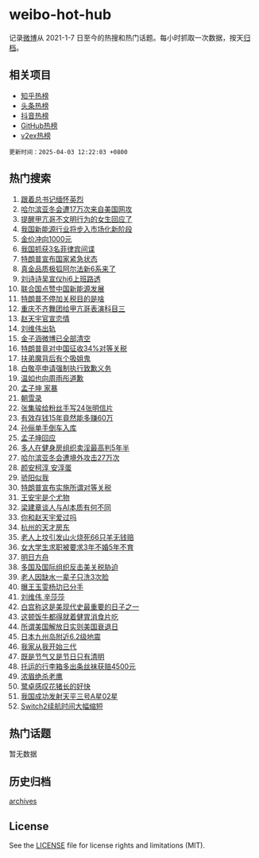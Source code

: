 # weibo-hot-hub

记录[微博](https://www.weibo.com)从 2021-1-7 日至今的热搜和热门话题。每小时抓取一次数据，按天[归档](archives)。

## 相关项目

- [知乎热榜](https://github.com/lonnyzhang423/zhihu-hot-hub)
- [头条热榜](https://github.com/lonnyzhang423/toutiao-hot-hub)
- [抖音热榜](https://github.com/lonnyzhang423/douyin-hot-hub)
- [GitHub热榜](https://github.com/lonnyzhang423/github-hot-hub)
- [v2ex热榜](https://github.com/lonnyzhang423/v2ex-hot-hub)


`更新时间：2025-04-03 12:22:03 +0800`

## 热门搜索

1. [跟着总书记缅怀英烈](https://m.weibo.cn/search?containerid=100103type%3D1%26t%3D10%26q%3D%23%E8%B7%9F%E7%9D%80%E6%80%BB%E4%B9%A6%E8%AE%B0%E7%BC%85%E6%80%80%E8%8B%B1%E7%83%88%23&stream_entry_id=51&isnewpage=1&extparam=seat%3D1%26filter_type%3Drealtimehot%26cate%3D10103%26q%3D%2523%25E8%25B7%259F%25E7%259D%2580%25E6%2580%25BB%25E4%25B9%25A6%25E8%25AE%25B0%25E7%25BC%2585%25E6%2580%2580%25E8%258B%25B1%25E7%2583%2588%2523%26pos%3D0%26dgr%3D0%26stream_entry_id%3D51%26c_type%3D51%26display_time%3D1743654121%26pre_seqid%3D174365412187401773438153)
1. [哈尔滨亚冬会遭17万次来自美国网攻](https://m.weibo.cn/search?containerid=100103type%3D1%26t%3D10%26q%3D%23%E5%93%88%E5%B0%94%E6%BB%A8%E4%BA%9A%E5%86%AC%E4%BC%9A%E9%81%AD17%E4%B8%87%E6%AC%A1%E6%9D%A5%E8%87%AA%E7%BE%8E%E5%9B%BD%E7%BD%91%E6%94%BB%23&stream_entry_id=31&isnewpage=1&extparam=seat%3D1%26flag%3D0%26q%3D%2523%25E5%2593%2588%25E5%25B0%2594%25E6%25BB%25A8%25E4%25BA%259A%25E5%2586%25AC%25E4%25BC%259A%25E9%2581%25AD17%25E4%25B8%2587%25E6%25AC%25A1%25E6%259D%25A5%25E8%2587%25AA%25E7%25BE%258E%25E5%259B%25BD%25E7%25BD%2591%25E6%2594%25BB%2523%26dgr%3D0%26band_rank%3D1%26filter_type%3Drealtimehot%26cate%3D5001%26realpos%3D1%26pos%3D0%26c_type%3D31%26stream_entry_id%3D31%26lcate%3D5001%26display_time%3D1743654121%26pre_seqid%3D174365412187401773438153)
1. [提醒甲亢哥不文明行为的女生回应了](https://m.weibo.cn/search?containerid=100103type%3D1%26t%3D10%26q%3D%23%E6%8F%90%E9%86%92%E7%94%B2%E4%BA%A2%E5%93%A5%E4%B8%8D%E6%96%87%E6%98%8E%E8%A1%8C%E4%B8%BA%E7%9A%84%E5%A5%B3%E7%94%9F%E5%9B%9E%E5%BA%94%E4%BA%86%23&stream_entry_id=31&isnewpage=1&extparam=seat%3D1%26flag%3D1%26q%3D%2523%25E6%258F%2590%25E9%2586%2592%25E7%2594%25B2%25E4%25BA%25A2%25E5%2593%25A5%25E4%25B8%258D%25E6%2596%2587%25E6%2598%258E%25E8%25A1%258C%25E4%25B8%25BA%25E7%259A%2584%25E5%25A5%25B3%25E7%2594%259F%25E5%259B%259E%25E5%25BA%2594%25E4%25BA%2586%2523%26dgr%3D0%26band_rank%3D2%26filter_type%3Drealtimehot%26cate%3D5001%26realpos%3D2%26pos%3D1%26c_type%3D31%26stream_entry_id%3D31%26lcate%3D5001%26display_time%3D1743654121%26pre_seqid%3D174365412187401773438153)
1. [我国新能源行业将步入市场化新阶段](https://m.weibo.cn/search?containerid=100103type%3D1%26t%3D10%26q%3D%23%E6%88%91%E5%9B%BD%E6%96%B0%E8%83%BD%E6%BA%90%E8%A1%8C%E4%B8%9A%E5%B0%86%E6%AD%A5%E5%85%A5%E5%B8%82%E5%9C%BA%E5%8C%96%E6%96%B0%E9%98%B6%E6%AE%B5%23&stream_entry_id=31&isnewpage=1&extparam=seat%3D1%26flag%3D1%26q%3D%2523%25E6%2588%2591%25E5%259B%25BD%25E6%2596%25B0%25E8%2583%25BD%25E6%25BA%2590%25E8%25A1%258C%25E4%25B8%259A%25E5%25B0%2586%25E6%25AD%25A5%25E5%2585%25A5%25E5%25B8%2582%25E5%259C%25BA%25E5%258C%2596%25E6%2596%25B0%25E9%2598%25B6%25E6%25AE%25B5%2523%26dgr%3D0%26band_rank%3D3%26filter_type%3Drealtimehot%26cate%3D5001%26realpos%3D3%26pos%3D2%26c_type%3D31%26stream_entry_id%3D31%26lcate%3D5001%26display_time%3D1743654121%26pre_seqid%3D174365412187401773438153)
1. [金价冲向1000元](https://m.weibo.cn/search?containerid=100103type%3D1%26t%3D10%26q%3D%E9%87%91%E4%BB%B7%E5%86%B2%E5%90%911000%E5%85%83&stream_entry_id=31&isnewpage=1&extparam=seat%3D1%26flag%3D2%26q%3D%25E9%2587%2591%25E4%25BB%25B7%25E5%2586%25B2%25E5%2590%25911000%25E5%2585%2583%26dgr%3D0%26band_rank%3D4%26filter_type%3Drealtimehot%26cate%3D5001%26realpos%3D4%26pos%3D3%26c_type%3D31%26stream_entry_id%3D31%26lcate%3D5001%26display_time%3D1743654121%26pre_seqid%3D174365412187401773438153)
1. [我国抓获3名菲律宾间谍](https://m.weibo.cn/search?containerid=100103type%3D1%26t%3D10%26q%3D%23%E6%88%91%E5%9B%BD%E6%8A%93%E8%8E%B73%E5%90%8D%E8%8F%B2%E5%BE%8B%E5%AE%BE%E9%97%B4%E8%B0%8D%23&stream_entry_id=31&isnewpage=1&extparam=seat%3D1%26flag%3D1%26q%3D%2523%25E6%2588%2591%25E5%259B%25BD%25E6%258A%2593%25E8%258E%25B73%25E5%2590%258D%25E8%258F%25B2%25E5%25BE%258B%25E5%25AE%25BE%25E9%2597%25B4%25E8%25B0%258D%2523%26dgr%3D0%26band_rank%3D5%26filter_type%3Drealtimehot%26cate%3D5001%26realpos%3D5%26pos%3D4%26c_type%3D31%26stream_entry_id%3D31%26lcate%3D5001%26display_time%3D1743654121%26pre_seqid%3D174365412187401773438153)
1. [特朗普宣布国家紧急状态](https://m.weibo.cn/search?containerid=100103type%3D1%26t%3D10%26q%3D%23%E7%89%B9%E6%9C%97%E6%99%AE%E5%AE%A3%E5%B8%83%E5%9B%BD%E5%AE%B6%E7%B4%A7%E6%80%A5%E7%8A%B6%E6%80%81%23&stream_entry_id=31&isnewpage=1&extparam=seat%3D1%26flag%3D2%26q%3D%2523%25E7%2589%25B9%25E6%259C%2597%25E6%2599%25AE%25E5%25AE%25A3%25E5%25B8%2583%25E5%259B%25BD%25E5%25AE%25B6%25E7%25B4%25A7%25E6%2580%25A5%25E7%258A%25B6%25E6%2580%2581%2523%26dgr%3D0%26band_rank%3D6%26filter_type%3Drealtimehot%26cate%3D5001%26realpos%3D6%26pos%3D5%26c_type%3D31%26stream_entry_id%3D31%26lcate%3D5001%26display_time%3D1743654121%26pre_seqid%3D174365412187401773438153)
1. [真金品质极狐阿尔法新6系来了](https://m.weibo.cn/search?containerid=100103type%3D1%26t%3D10%26q%3D%23%E7%9C%9F%E9%87%91%E5%93%81%E8%B4%A8%E6%9E%81%E7%8B%90%E9%98%BF%E5%B0%94%E6%B3%95%E6%96%B06%E7%B3%BB%E6%9D%A5%E4%BA%86%23&stream_entry_id=31&isnewpage=1&extparam=seat%3D1%26q%3D%2523%25E7%259C%259F%25E9%2587%2591%25E5%2593%2581%25E8%25B4%25A8%25E6%259E%2581%25E7%258B%2590%25E9%2598%25BF%25E5%25B0%2594%25E6%25B3%2595%25E6%2596%25B06%25E7%25B3%25BB%25E6%259D%25A5%25E4%25BA%2586%2523%26filter_type%3Drealtimehot%26dgr%3D0%26band_rank%3D7%26pos%3D6%26c_type%3D31%26cate%3D5001%26topic_ad%3D1%26is_ad_pos%3D1%26adid%3D281546%26stream_entry_id%3D31%26lcate%3D5001%26display_time%3D1743654121%26pre_seqid%3D174365412187401773438153)
1. [刘诗诗吴宣仪hi6上班路透](https://m.weibo.cn/search?containerid=100103type%3D1%26t%3D10%26q%3D%23%E5%88%98%E8%AF%97%E8%AF%97%E5%90%B4%E5%AE%A3%E4%BB%AAhi6%E4%B8%8A%E7%8F%AD%E8%B7%AF%E9%80%8F%23&stream_entry_id=31&isnewpage=1&extparam=seat%3D1%26flag%3D1%26q%3D%2523%25E5%2588%2598%25E8%25AF%2597%25E8%25AF%2597%25E5%2590%25B4%25E5%25AE%25A3%25E4%25BB%25AAhi6%25E4%25B8%258A%25E7%258F%25AD%25E8%25B7%25AF%25E9%2580%258F%2523%26dgr%3D0%26band_rank%3D7%26filter_type%3Drealtimehot%26cate%3D5001%26realpos%3D7%26pos%3D7%26c_type%3D31%26stream_entry_id%3D31%26lcate%3D5001%26display_time%3D1743654121%26pre_seqid%3D174365412187401773438153)
1. [联合国点赞中国新能源发展](https://m.weibo.cn/search?containerid=100103type%3D1%26t%3D10%26q%3D%23%E8%81%94%E5%90%88%E5%9B%BD%E7%82%B9%E8%B5%9E%E4%B8%AD%E5%9B%BD%E6%96%B0%E8%83%BD%E6%BA%90%E5%8F%91%E5%B1%95%23&stream_entry_id=31&isnewpage=1&extparam=seat%3D1%26flag%3D0%26q%3D%2523%25E8%2581%2594%25E5%2590%2588%25E5%259B%25BD%25E7%2582%25B9%25E8%25B5%259E%25E4%25B8%25AD%25E5%259B%25BD%25E6%2596%25B0%25E8%2583%25BD%25E6%25BA%2590%25E5%258F%2591%25E5%25B1%2595%2523%26dgr%3D0%26band_rank%3D8%26filter_type%3Drealtimehot%26cate%3D5001%26realpos%3D8%26pos%3D8%26c_type%3D31%26stream_entry_id%3D31%26lcate%3D5001%26display_time%3D1743654121%26pre_seqid%3D174365412187401773438153)
1. [特朗普不停加关税目的是啥](https://m.weibo.cn/search?containerid=100103type%3D1%26t%3D10%26q%3D%23%E7%89%B9%E6%9C%97%E6%99%AE%E4%B8%8D%E5%81%9C%E5%8A%A0%E5%85%B3%E7%A8%8E%E7%9B%AE%E7%9A%84%E6%98%AF%E5%95%A5%23&stream_entry_id=31&isnewpage=1&extparam=seat%3D1%26flag%3D1%26q%3D%2523%25E7%2589%25B9%25E6%259C%2597%25E6%2599%25AE%25E4%25B8%258D%25E5%2581%259C%25E5%258A%25A0%25E5%2585%25B3%25E7%25A8%258E%25E7%259B%25AE%25E7%259A%2584%25E6%2598%25AF%25E5%2595%25A5%2523%26dgr%3D0%26band_rank%3D9%26filter_type%3Drealtimehot%26cate%3D5001%26realpos%3D9%26pos%3D9%26c_type%3D31%26stream_entry_id%3D31%26lcate%3D5001%26display_time%3D1743654121%26pre_seqid%3D174365412187401773438153)
1. [重庆不齐舞团给甲亢哥表演科目三](https://m.weibo.cn/search?containerid=100103type%3D1%26t%3D10%26q%3D%23%E9%87%8D%E5%BA%86%E4%B8%8D%E9%BD%90%E8%88%9E%E5%9B%A2%E7%BB%99%E7%94%B2%E4%BA%A2%E5%93%A5%E8%A1%A8%E6%BC%94%E7%A7%91%E7%9B%AE%E4%B8%89%23&stream_entry_id=31&isnewpage=1&extparam=seat%3D1%26flag%3D1%26q%3D%2523%25E9%2587%258D%25E5%25BA%2586%25E4%25B8%258D%25E9%25BD%2590%25E8%2588%259E%25E5%259B%25A2%25E7%25BB%2599%25E7%2594%25B2%25E4%25BA%25A2%25E5%2593%25A5%25E8%25A1%25A8%25E6%25BC%2594%25E7%25A7%2591%25E7%259B%25AE%25E4%25B8%2589%2523%26dgr%3D0%26band_rank%3D10%26filter_type%3Drealtimehot%26cate%3D5001%26realpos%3D10%26pos%3D10%26c_type%3D31%26stream_entry_id%3D31%26lcate%3D5001%26display_time%3D1743654121%26pre_seqid%3D174365412187401773438153)
1. [赵天宇官宣恋情](https://m.weibo.cn/search?containerid=100103type%3D1%26t%3D10%26q%3D%23%E8%B5%B5%E5%A4%A9%E5%AE%87%E5%AE%98%E5%AE%A3%E6%81%8B%E6%83%85%23&stream_entry_id=31&isnewpage=1&extparam=seat%3D1%26flag%3D1%26q%3D%2523%25E8%25B5%25B5%25E5%25A4%25A9%25E5%25AE%2587%25E5%25AE%2598%25E5%25AE%25A3%25E6%2581%258B%25E6%2583%2585%2523%26dgr%3D0%26band_rank%3D11%26filter_type%3Drealtimehot%26cate%3D5001%26realpos%3D11%26pos%3D11%26c_type%3D31%26stream_entry_id%3D31%26lcate%3D5001%26display_time%3D1743654121%26pre_seqid%3D174365412187401773438153)
1. [刘维伟出轨](https://m.weibo.cn/search?containerid=100103type%3D1%26t%3D10%26q%3D%23%E5%88%98%E7%BB%B4%E4%BC%9F%E5%87%BA%E8%BD%A8%23&stream_entry_id=31&isnewpage=1&extparam=seat%3D1%26flag%3D1%26q%3D%2523%25E5%2588%2598%25E7%25BB%25B4%25E4%25BC%259F%25E5%2587%25BA%25E8%25BD%25A8%2523%26dgr%3D0%26band_rank%3D12%26filter_type%3Drealtimehot%26cate%3D5001%26realpos%3D12%26pos%3D12%26c_type%3D31%26stream_entry_id%3D31%26lcate%3D5001%26display_time%3D1743654121%26pre_seqid%3D174365412187401773438153)
1. [金子涵微博已全部清空](https://m.weibo.cn/search?containerid=100103type%3D1%26t%3D10%26q%3D%23%E9%87%91%E5%AD%90%E6%B6%B5%E5%BE%AE%E5%8D%9A%E5%B7%B2%E5%85%A8%E9%83%A8%E6%B8%85%E7%A9%BA%23&stream_entry_id=31&isnewpage=1&extparam=seat%3D1%26flag%3D2%26q%3D%2523%25E9%2587%2591%25E5%25AD%2590%25E6%25B6%25B5%25E5%25BE%25AE%25E5%258D%259A%25E5%25B7%25B2%25E5%2585%25A8%25E9%2583%25A8%25E6%25B8%2585%25E7%25A9%25BA%2523%26dgr%3D0%26band_rank%3D13%26filter_type%3Drealtimehot%26cate%3D5001%26realpos%3D13%26pos%3D13%26c_type%3D31%26stream_entry_id%3D31%26lcate%3D5001%26display_time%3D1743654121%26pre_seqid%3D174365412187401773438153)
1. [特朗普竟对中国征收34%对等关税](https://m.weibo.cn/search?containerid=100103type%3D1%26t%3D10%26q%3D%23%E7%89%B9%E6%9C%97%E6%99%AE%E7%AB%9F%E5%AF%B9%E4%B8%AD%E5%9B%BD%E5%BE%81%E6%94%B634%25%E5%AF%B9%E7%AD%89%E5%85%B3%E7%A8%8E%23&stream_entry_id=31&isnewpage=1&extparam=seat%3D1%26flag%3D1%26q%3D%2523%25E7%2589%25B9%25E6%259C%2597%25E6%2599%25AE%25E7%25AB%259F%25E5%25AF%25B9%25E4%25B8%25AD%25E5%259B%25BD%25E5%25BE%2581%25E6%2594%25B634%2525%25E5%25AF%25B9%25E7%25AD%2589%25E5%2585%25B3%25E7%25A8%258E%2523%26dgr%3D0%26band_rank%3D14%26filter_type%3Drealtimehot%26cate%3D5001%26realpos%3D14%26pos%3D14%26c_type%3D31%26stream_entry_id%3D31%26lcate%3D5001%26display_time%3D1743654121%26pre_seqid%3D174365412187401773438153)
1. [扶弟魔背后有个吸姐鬼](https://m.weibo.cn/search?containerid=100103type%3D1%26t%3D10%26q%3D%E6%89%B6%E5%BC%9F%E9%AD%94%E8%83%8C%E5%90%8E%E6%9C%89%E4%B8%AA%E5%90%B8%E5%A7%90%E9%AC%BC&stream_entry_id=31&isnewpage=1&extparam=seat%3D1%26flag%3D1%26q%3D%25E6%2589%25B6%25E5%25BC%259F%25E9%25AD%2594%25E8%2583%258C%25E5%2590%258E%25E6%259C%2589%25E4%25B8%25AA%25E5%2590%25B8%25E5%25A7%2590%25E9%25AC%25BC%26dgr%3D0%26band_rank%3D15%26filter_type%3Drealtimehot%26cate%3D5001%26realpos%3D15%26pos%3D15%26c_type%3D31%26stream_entry_id%3D31%26lcate%3D5001%26display_time%3D1743654121%26pre_seqid%3D174365412187401773438153)
1. [白敬亭申请强制执行致歉义务](https://m.weibo.cn/search?containerid=100103type%3D1%26t%3D10%26q%3D%23%E7%99%BD%E6%95%AC%E4%BA%AD%E7%94%B3%E8%AF%B7%E5%BC%BA%E5%88%B6%E6%89%A7%E8%A1%8C%E8%87%B4%E6%AD%89%E4%B9%89%E5%8A%A1%23&stream_entry_id=31&isnewpage=1&extparam=seat%3D1%26flag%3D1%26q%3D%2523%25E7%2599%25BD%25E6%2595%25AC%25E4%25BA%25AD%25E7%2594%25B3%25E8%25AF%25B7%25E5%25BC%25BA%25E5%2588%25B6%25E6%2589%25A7%25E8%25A1%258C%25E8%2587%25B4%25E6%25AD%2589%25E4%25B9%2589%25E5%258A%25A1%2523%26dgr%3D0%26band_rank%3D16%26filter_type%3Drealtimehot%26cate%3D5001%26realpos%3D16%26pos%3D16%26c_type%3D31%26stream_entry_id%3D31%26lcate%3D5001%26display_time%3D1743654121%26pre_seqid%3D174365412187401773438153)
1. [温如也向周雨彤道歉](https://m.weibo.cn/search?containerid=100103type%3D1%26t%3D10%26q%3D%23%E6%B8%A9%E5%A6%82%E4%B9%9F%E5%90%91%E5%91%A8%E9%9B%A8%E5%BD%A4%E9%81%93%E6%AD%89%23&stream_entry_id=31&isnewpage=1&extparam=seat%3D1%26flag%3D1%26q%3D%2523%25E6%25B8%25A9%25E5%25A6%2582%25E4%25B9%259F%25E5%2590%2591%25E5%2591%25A8%25E9%259B%25A8%25E5%25BD%25A4%25E9%2581%2593%25E6%25AD%2589%2523%26dgr%3D0%26band_rank%3D17%26filter_type%3Drealtimehot%26cate%3D5001%26realpos%3D17%26pos%3D17%26c_type%3D31%26stream_entry_id%3D31%26lcate%3D5001%26display_time%3D1743654121%26pre_seqid%3D174365412187401773438153)
1. [孟子坤 家暴](https://m.weibo.cn/search?containerid=100103type%3D1%26t%3D10%26q%3D%E5%AD%9F%E5%AD%90%E5%9D%A4+%E5%AE%B6%E6%9A%B4&stream_entry_id=31&isnewpage=1&extparam=seat%3D1%26flag%3D2%26q%3D%25E5%25AD%259F%25E5%25AD%2590%25E5%259D%25A4%2520%25E5%25AE%25B6%25E6%259A%25B4%26dgr%3D0%26band_rank%3D18%26filter_type%3Drealtimehot%26cate%3D5001%26realpos%3D18%26pos%3D18%26c_type%3D31%26stream_entry_id%3D31%26lcate%3D5001%26display_time%3D1743654121%26pre_seqid%3D174365412187401773438153)
1. [朝雪录](https://m.weibo.cn/search?containerid=100103type%3D1%26t%3D10%26q%3D%E6%9C%9D%E9%9B%AA%E5%BD%95&stream_entry_id=31&isnewpage=1&extparam=seat%3D1%26flag%3D1%26q%3D%25E6%259C%259D%25E9%259B%25AA%25E5%25BD%2595%26dgr%3D0%26band_rank%3D19%26filter_type%3Drealtimehot%26cate%3D5001%26realpos%3D19%26pos%3D19%26c_type%3D31%26stream_entry_id%3D31%26lcate%3D5001%26display_time%3D1743654121%26pre_seqid%3D174365412187401773438153)
1. [张集骏给粉丝手写24张明信片](https://m.weibo.cn/search?containerid=100103type%3D1%26t%3D10%26q%3D%E5%BC%A0%E9%9B%86%E9%AA%8F%E7%BB%99%E7%B2%89%E4%B8%9D%E6%89%8B%E5%86%9924%E5%BC%A0%E6%98%8E%E4%BF%A1%E7%89%87&stream_entry_id=31&isnewpage=1&extparam=seat%3D1%26flag%3D1%26q%3D%25E5%25BC%25A0%25E9%259B%2586%25E9%25AA%258F%25E7%25BB%2599%25E7%25B2%2589%25E4%25B8%259D%25E6%2589%258B%25E5%2586%259924%25E5%25BC%25A0%25E6%2598%258E%25E4%25BF%25A1%25E7%2589%2587%26dgr%3D0%26band_rank%3D20%26filter_type%3Drealtimehot%26cate%3D5001%26realpos%3D20%26pos%3D20%26c_type%3D31%26stream_entry_id%3D31%26lcate%3D5001%26display_time%3D1743654121%26pre_seqid%3D174365412187401773438153)
1. [有效存钱15年竟然能多赚60万](https://m.weibo.cn/search?containerid=100103type%3D1%26t%3D10%26q%3D%23%E6%9C%89%E6%95%88%E5%AD%98%E9%92%B115%E5%B9%B4%E7%AB%9F%E7%84%B6%E8%83%BD%E5%A4%9A%E8%B5%9A60%E4%B8%87%23&stream_entry_id=31&isnewpage=1&extparam=seat%3D1%26flag%3D1%26q%3D%2523%25E6%259C%2589%25E6%2595%2588%25E5%25AD%2598%25E9%2592%25B115%25E5%25B9%25B4%25E7%25AB%259F%25E7%2584%25B6%25E8%2583%25BD%25E5%25A4%259A%25E8%25B5%259A60%25E4%25B8%2587%2523%26dgr%3D0%26band_rank%3D21%26filter_type%3Drealtimehot%26cate%3D5001%26realpos%3D21%26pos%3D21%26c_type%3D31%26stream_entry_id%3D31%26lcate%3D5001%26display_time%3D1743654121%26pre_seqid%3D174365412187401773438153)
1. [孙俪单手倒车入库](https://m.weibo.cn/search?containerid=100103type%3D1%26t%3D10%26q%3D%23%E5%AD%99%E4%BF%AA%E5%8D%95%E6%89%8B%E5%80%92%E8%BD%A6%E5%85%A5%E5%BA%93%23&stream_entry_id=31&isnewpage=1&extparam=seat%3D1%26flag%3D1%26q%3D%2523%25E5%25AD%2599%25E4%25BF%25AA%25E5%258D%2595%25E6%2589%258B%25E5%2580%2592%25E8%25BD%25A6%25E5%2585%25A5%25E5%25BA%2593%2523%26dgr%3D0%26band_rank%3D22%26filter_type%3Drealtimehot%26cate%3D5001%26realpos%3D22%26pos%3D22%26c_type%3D31%26stream_entry_id%3D31%26lcate%3D5001%26display_time%3D1743654121%26pre_seqid%3D174365412187401773438153)
1. [孟子坤回应](https://m.weibo.cn/search?containerid=100103type%3D1%26t%3D10%26q%3D%23%E5%AD%9F%E5%AD%90%E5%9D%A4%E5%9B%9E%E5%BA%94%23&stream_entry_id=31&isnewpage=1&extparam=seat%3D1%26flag%3D0%26q%3D%2523%25E5%25AD%259F%25E5%25AD%2590%25E5%259D%25A4%25E5%259B%259E%25E5%25BA%2594%2523%26dgr%3D0%26band_rank%3D23%26filter_type%3Drealtimehot%26cate%3D5001%26realpos%3D23%26pos%3D23%26c_type%3D31%26stream_entry_id%3D31%26lcate%3D5001%26display_time%3D1743654121%26pre_seqid%3D174365412187401773438153)
1. [多人在健身房组织卖淫最高判5年半](https://m.weibo.cn/search?containerid=100103type%3D1%26t%3D10%26q%3D%23%E5%A4%9A%E4%BA%BA%E5%9C%A8%E5%81%A5%E8%BA%AB%E6%88%BF%E7%BB%84%E7%BB%87%E5%8D%96%E6%B7%AB%E6%9C%80%E9%AB%98%E5%88%A45%E5%B9%B4%E5%8D%8A%23&stream_entry_id=31&isnewpage=1&extparam=seat%3D1%26flag%3D0%26q%3D%2523%25E5%25A4%259A%25E4%25BA%25BA%25E5%259C%25A8%25E5%2581%25A5%25E8%25BA%25AB%25E6%2588%25BF%25E7%25BB%2584%25E7%25BB%2587%25E5%258D%2596%25E6%25B7%25AB%25E6%259C%2580%25E9%25AB%2598%25E5%2588%25A45%25E5%25B9%25B4%25E5%258D%258A%2523%26dgr%3D0%26band_rank%3D24%26filter_type%3Drealtimehot%26cate%3D5001%26realpos%3D24%26pos%3D24%26c_type%3D31%26stream_entry_id%3D31%26lcate%3D5001%26display_time%3D1743654121%26pre_seqid%3D174365412187401773438153)
1. [哈尔滨亚冬会遭境外攻击27万次](https://m.weibo.cn/search?containerid=100103type%3D1%26t%3D10%26q%3D%23%E5%93%88%E5%B0%94%E6%BB%A8%E4%BA%9A%E5%86%AC%E4%BC%9A%E9%81%AD%E5%A2%83%E5%A4%96%E6%94%BB%E5%87%BB27%E4%B8%87%E6%AC%A1%23&stream_entry_id=31&isnewpage=1&extparam=seat%3D1%26flag%3D0%26q%3D%2523%25E5%2593%2588%25E5%25B0%2594%25E6%25BB%25A8%25E4%25BA%259A%25E5%2586%25AC%25E4%25BC%259A%25E9%2581%25AD%25E5%25A2%2583%25E5%25A4%2596%25E6%2594%25BB%25E5%2587%25BB27%25E4%25B8%2587%25E6%25AC%25A1%2523%26dgr%3D0%26band_rank%3D25%26filter_type%3Drealtimehot%26cate%3D5001%26realpos%3D25%26pos%3D25%26c_type%3D31%26stream_entry_id%3D31%26lcate%3D5001%26display_time%3D1743654121%26pre_seqid%3D174365412187401773438153)
1. [颜安柯淳 安淳蛋](https://m.weibo.cn/search?containerid=100103type%3D1%26t%3D10%26q%3D%E9%A2%9C%E5%AE%89%E6%9F%AF%E6%B7%B3+%E5%AE%89%E6%B7%B3%E8%9B%8B&stream_entry_id=31&isnewpage=1&extparam=seat%3D1%26flag%3D1%26q%3D%25E9%25A2%259C%25E5%25AE%2589%25E6%259F%25AF%25E6%25B7%25B3%2520%25E5%25AE%2589%25E6%25B7%25B3%25E8%259B%258B%26dgr%3D0%26band_rank%3D26%26filter_type%3Drealtimehot%26cate%3D5001%26realpos%3D26%26pos%3D26%26c_type%3D31%26stream_entry_id%3D31%26lcate%3D5001%26display_time%3D1743654121%26pre_seqid%3D174365412187401773438153)
1. [骄阳似我](https://m.weibo.cn/search?containerid=100103type%3D1%26t%3D10%26q%3D%E9%AA%84%E9%98%B3%E4%BC%BC%E6%88%91&stream_entry_id=31&isnewpage=1&extparam=seat%3D1%26flag%3D0%26q%3D%25E9%25AA%2584%25E9%2598%25B3%25E4%25BC%25BC%25E6%2588%2591%26dgr%3D0%26band_rank%3D27%26filter_type%3Drealtimehot%26cate%3D5001%26realpos%3D27%26pos%3D27%26c_type%3D31%26stream_entry_id%3D31%26lcate%3D5001%26display_time%3D1743654121%26pre_seqid%3D174365412187401773438153)
1. [特朗普宣布实施所谓对等关税](https://m.weibo.cn/search?containerid=100103type%3D1%26t%3D10%26q%3D%23%E7%89%B9%E6%9C%97%E6%99%AE%E5%AE%A3%E5%B8%83%E5%AE%9E%E6%96%BD%E6%89%80%E8%B0%93%E5%AF%B9%E7%AD%89%E5%85%B3%E7%A8%8E%23&stream_entry_id=31&isnewpage=1&extparam=seat%3D1%26flag%3D0%26q%3D%2523%25E7%2589%25B9%25E6%259C%2597%25E6%2599%25AE%25E5%25AE%25A3%25E5%25B8%2583%25E5%25AE%259E%25E6%2596%25BD%25E6%2589%2580%25E8%25B0%2593%25E5%25AF%25B9%25E7%25AD%2589%25E5%2585%25B3%25E7%25A8%258E%2523%26dgr%3D0%26band_rank%3D28%26filter_type%3Drealtimehot%26cate%3D5001%26realpos%3D28%26pos%3D28%26c_type%3D31%26stream_entry_id%3D31%26lcate%3D5001%26display_time%3D1743654121%26pre_seqid%3D174365412187401773438153)
1. [王安宇是个尤物](https://m.weibo.cn/search?containerid=100103type%3D1%26t%3D10%26q%3D%23%E7%8E%8B%E5%AE%89%E5%AE%87%E6%98%AF%E4%B8%AA%E5%B0%A4%E7%89%A9%23&stream_entry_id=31&isnewpage=1&extparam=seat%3D1%26flag%3D1%26q%3D%2523%25E7%258E%258B%25E5%25AE%2589%25E5%25AE%2587%25E6%2598%25AF%25E4%25B8%25AA%25E5%25B0%25A4%25E7%2589%25A9%2523%26dgr%3D0%26band_rank%3D29%26filter_type%3Drealtimehot%26cate%3D5001%26realpos%3D29%26pos%3D29%26c_type%3D31%26stream_entry_id%3D31%26lcate%3D5001%26display_time%3D1743654121%26pre_seqid%3D174365412187401773438153)
1. [梁建章谈人与AI本质有何不同](https://m.weibo.cn/search?containerid=100103type%3D1%26t%3D10%26q%3D%23%E6%A2%81%E5%BB%BA%E7%AB%A0%E8%B0%88%E4%BA%BA%E4%B8%8EAI%E6%9C%AC%E8%B4%A8%E6%9C%89%E4%BD%95%E4%B8%8D%E5%90%8C%23&stream_entry_id=31&isnewpage=1&extparam=seat%3D1%26flag%3D1%26q%3D%2523%25E6%25A2%2581%25E5%25BB%25BA%25E7%25AB%25A0%25E8%25B0%2588%25E4%25BA%25BA%25E4%25B8%258EAI%25E6%259C%25AC%25E8%25B4%25A8%25E6%259C%2589%25E4%25BD%2595%25E4%25B8%258D%25E5%2590%258C%2523%26dgr%3D0%26band_rank%3D30%26filter_type%3Drealtimehot%26cate%3D5001%26realpos%3D30%26pos%3D30%26c_type%3D31%26stream_entry_id%3D31%26lcate%3D5001%26display_time%3D1743654121%26pre_seqid%3D174365412187401773438153)
1. [你和赵天宇爱过吗](https://m.weibo.cn/search?containerid=100103type%3D1%26t%3D10%26q%3D%E4%BD%A0%E5%92%8C%E8%B5%B5%E5%A4%A9%E5%AE%87%E7%88%B1%E8%BF%87%E5%90%97&stream_entry_id=31&isnewpage=1&extparam=seat%3D1%26flag%3D0%26q%3D%25E4%25BD%25A0%25E5%2592%258C%25E8%25B5%25B5%25E5%25A4%25A9%25E5%25AE%2587%25E7%2588%25B1%25E8%25BF%2587%25E5%2590%2597%26dgr%3D0%26band_rank%3D31%26filter_type%3Drealtimehot%26cate%3D5001%26realpos%3D31%26pos%3D31%26c_type%3D31%26stream_entry_id%3D31%26lcate%3D5001%26display_time%3D1743654121%26pre_seqid%3D174365412187401773438153)
1. [杭州的天才房东](https://m.weibo.cn/search?containerid=100103type%3D1%26t%3D10%26q%3D%E6%9D%AD%E5%B7%9E%E7%9A%84%E5%A4%A9%E6%89%8D%E6%88%BF%E4%B8%9C&stream_entry_id=31&isnewpage=1&extparam=seat%3D1%26flag%3D1%26q%3D%25E6%259D%25AD%25E5%25B7%259E%25E7%259A%2584%25E5%25A4%25A9%25E6%2589%258D%25E6%2588%25BF%25E4%25B8%259C%26dgr%3D0%26band_rank%3D32%26filter_type%3Drealtimehot%26cate%3D5001%26realpos%3D32%26pos%3D32%26c_type%3D31%26stream_entry_id%3D31%26lcate%3D5001%26display_time%3D1743654121%26pre_seqid%3D174365412187401773438153)
1. [老人上坟引发山火烧死66只羊无钱赔](https://m.weibo.cn/search?containerid=100103type%3D1%26t%3D10%26q%3D%23%E8%80%81%E4%BA%BA%E4%B8%8A%E5%9D%9F%E5%BC%95%E5%8F%91%E5%B1%B1%E7%81%AB%E7%83%A7%E6%AD%BB66%E5%8F%AA%E7%BE%8A%E6%97%A0%E9%92%B1%E8%B5%94%23&stream_entry_id=31&isnewpage=1&extparam=seat%3D1%26flag%3D0%26q%3D%2523%25E8%2580%2581%25E4%25BA%25BA%25E4%25B8%258A%25E5%259D%259F%25E5%25BC%2595%25E5%258F%2591%25E5%25B1%25B1%25E7%2581%25AB%25E7%2583%25A7%25E6%25AD%25BB66%25E5%258F%25AA%25E7%25BE%258A%25E6%2597%25A0%25E9%2592%25B1%25E8%25B5%2594%2523%26dgr%3D0%26band_rank%3D33%26filter_type%3Drealtimehot%26cate%3D5001%26realpos%3D33%26pos%3D33%26c_type%3D31%26stream_entry_id%3D31%26lcate%3D5001%26display_time%3D1743654121%26pre_seqid%3D174365412187401773438153)
1. [女大学生求职被要求3年不婚5年不育](https://m.weibo.cn/search?containerid=100103type%3D1%26t%3D10%26q%3D%23%E5%A5%B3%E5%A4%A7%E5%AD%A6%E7%94%9F%E6%B1%82%E8%81%8C%E8%A2%AB%E8%A6%81%E6%B1%823%E5%B9%B4%E4%B8%8D%E5%A9%9A5%E5%B9%B4%E4%B8%8D%E8%82%B2%23&stream_entry_id=31&isnewpage=1&extparam=seat%3D1%26flag%3D1%26q%3D%2523%25E5%25A5%25B3%25E5%25A4%25A7%25E5%25AD%25A6%25E7%2594%259F%25E6%25B1%2582%25E8%2581%258C%25E8%25A2%25AB%25E8%25A6%2581%25E6%25B1%25823%25E5%25B9%25B4%25E4%25B8%258D%25E5%25A9%259A5%25E5%25B9%25B4%25E4%25B8%258D%25E8%2582%25B2%2523%26dgr%3D0%26band_rank%3D34%26filter_type%3Drealtimehot%26cate%3D5001%26realpos%3D34%26pos%3D34%26c_type%3D31%26stream_entry_id%3D31%26lcate%3D5001%26display_time%3D1743654121%26pre_seqid%3D174365412187401773438153)
1. [明日方舟](https://m.weibo.cn/search?containerid=100103type%3D1%26t%3D10%26q%3D%E6%98%8E%E6%97%A5%E6%96%B9%E8%88%9F&stream_entry_id=31&isnewpage=1&extparam=seat%3D1%26flag%3D1%26q%3D%25E6%2598%258E%25E6%2597%25A5%25E6%2596%25B9%25E8%2588%259F%26dgr%3D0%26band_rank%3D35%26filter_type%3Drealtimehot%26cate%3D5001%26realpos%3D35%26pos%3D35%26c_type%3D31%26stream_entry_id%3D31%26lcate%3D5001%26display_time%3D1743654121%26pre_seqid%3D174365412187401773438153)
1. [多国及国际组织反击美关税胁迫](https://m.weibo.cn/search?containerid=100103type%3D1%26t%3D10%26q%3D%23%E5%A4%9A%E5%9B%BD%E5%8F%8A%E5%9B%BD%E9%99%85%E7%BB%84%E7%BB%87%E5%8F%8D%E5%87%BB%E7%BE%8E%E5%85%B3%E7%A8%8E%E8%83%81%E8%BF%AB%23&stream_entry_id=31&isnewpage=1&extparam=seat%3D1%26flag%3D1%26q%3D%2523%25E5%25A4%259A%25E5%259B%25BD%25E5%258F%258A%25E5%259B%25BD%25E9%2599%2585%25E7%25BB%2584%25E7%25BB%2587%25E5%258F%258D%25E5%2587%25BB%25E7%25BE%258E%25E5%2585%25B3%25E7%25A8%258E%25E8%2583%2581%25E8%25BF%25AB%2523%26dgr%3D0%26band_rank%3D36%26filter_type%3Drealtimehot%26cate%3D5001%26realpos%3D36%26pos%3D36%26c_type%3D31%26stream_entry_id%3D31%26lcate%3D5001%26display_time%3D1743654121%26pre_seqid%3D174365412187401773438153)
1. [老人因缺水一辈子只洗3次脸](https://m.weibo.cn/search?containerid=100103type%3D1%26t%3D10%26q%3D%23%E8%80%81%E4%BA%BA%E5%9B%A0%E7%BC%BA%E6%B0%B4%E4%B8%80%E8%BE%88%E5%AD%90%E5%8F%AA%E6%B4%973%E6%AC%A1%E8%84%B8%23&stream_entry_id=31&isnewpage=1&extparam=seat%3D1%26flag%3D0%26q%3D%2523%25E8%2580%2581%25E4%25BA%25BA%25E5%259B%25A0%25E7%25BC%25BA%25E6%25B0%25B4%25E4%25B8%2580%25E8%25BE%2588%25E5%25AD%2590%25E5%258F%25AA%25E6%25B4%25973%25E6%25AC%25A1%25E8%2584%25B8%2523%26dgr%3D0%26band_rank%3D37%26filter_type%3Drealtimehot%26cate%3D5001%26realpos%3D37%26pos%3D37%26c_type%3D31%26stream_entry_id%3D31%26lcate%3D5001%26display_time%3D1743654121%26pre_seqid%3D174365412187401773438153)
1. [曝王玉雯杨玏已分手](https://m.weibo.cn/search?containerid=100103type%3D1%26t%3D10%26q%3D%23%E6%9B%9D%E7%8E%8B%E7%8E%89%E9%9B%AF%E6%9D%A8%E7%8E%8F%E5%B7%B2%E5%88%86%E6%89%8B%23&stream_entry_id=31&isnewpage=1&extparam=seat%3D1%26flag%3D0%26q%3D%2523%25E6%259B%259D%25E7%258E%258B%25E7%258E%2589%25E9%259B%25AF%25E6%259D%25A8%25E7%258E%258F%25E5%25B7%25B2%25E5%2588%2586%25E6%2589%258B%2523%26dgr%3D0%26band_rank%3D38%26filter_type%3Drealtimehot%26cate%3D5001%26realpos%3D38%26pos%3D38%26c_type%3D31%26stream_entry_id%3D31%26lcate%3D5001%26display_time%3D1743654121%26pre_seqid%3D174365412187401773438153)
1. [刘维伟 辛莎莎](https://m.weibo.cn/search?containerid=100103type%3D1%26t%3D10%26q%3D%E5%88%98%E7%BB%B4%E4%BC%9F+%E8%BE%9B%E8%8E%8E%E8%8E%8E&stream_entry_id=31&isnewpage=1&extparam=seat%3D1%26flag%3D1%26q%3D%25E5%2588%2598%25E7%25BB%25B4%25E4%25BC%259F%2520%25E8%25BE%259B%25E8%258E%258E%25E8%258E%258E%26dgr%3D0%26band_rank%3D39%26filter_type%3Drealtimehot%26cate%3D5001%26realpos%3D39%26pos%3D39%26c_type%3D31%26stream_entry_id%3D31%26lcate%3D5001%26display_time%3D1743654121%26pre_seqid%3D174365412187401773438153)
1. [白宫称这是美现代史最重要的日子之一](https://m.weibo.cn/search?containerid=100103type%3D1%26t%3D10%26q%3D%E7%99%BD%E5%AE%AB%E7%A7%B0%E8%BF%99%E6%98%AF%E7%BE%8E%E7%8E%B0%E4%BB%A3%E5%8F%B2%E6%9C%80%E9%87%8D%E8%A6%81%E7%9A%84%E6%97%A5%E5%AD%90%E4%B9%8B%E4%B8%80&stream_entry_id=31&isnewpage=1&extparam=seat%3D1%26flag%3D1%26q%3D%25E7%2599%25BD%25E5%25AE%25AB%25E7%25A7%25B0%25E8%25BF%2599%25E6%2598%25AF%25E7%25BE%258E%25E7%258E%25B0%25E4%25BB%25A3%25E5%258F%25B2%25E6%259C%2580%25E9%2587%258D%25E8%25A6%2581%25E7%259A%2584%25E6%2597%25A5%25E5%25AD%2590%25E4%25B9%258B%25E4%25B8%2580%26dgr%3D0%26band_rank%3D40%26filter_type%3Drealtimehot%26cate%3D5001%26realpos%3D40%26pos%3D40%26c_type%3D31%26stream_entry_id%3D31%26lcate%3D5001%26display_time%3D1743654121%26pre_seqid%3D174365412187401773438153)
1. [这顿饭牛都得就着健胃消食片吃](https://m.weibo.cn/search?containerid=100103type%3D1%26t%3D10%26q%3D%E8%BF%99%E9%A1%BF%E9%A5%AD%E7%89%9B%E9%83%BD%E5%BE%97%E5%B0%B1%E7%9D%80%E5%81%A5%E8%83%83%E6%B6%88%E9%A3%9F%E7%89%87%E5%90%83&stream_entry_id=31&isnewpage=1&extparam=seat%3D1%26flag%3D1%26q%3D%25E8%25BF%2599%25E9%25A1%25BF%25E9%25A5%25AD%25E7%2589%259B%25E9%2583%25BD%25E5%25BE%2597%25E5%25B0%25B1%25E7%259D%2580%25E5%2581%25A5%25E8%2583%2583%25E6%25B6%2588%25E9%25A3%259F%25E7%2589%2587%25E5%2590%2583%26dgr%3D0%26band_rank%3D41%26filter_type%3Drealtimehot%26cate%3D5001%26realpos%3D41%26pos%3D41%26c_type%3D31%26stream_entry_id%3D31%26lcate%3D5001%26display_time%3D1743654121%26pre_seqid%3D174365412187401773438153)
1. [所谓美国解放日实则美国衰退日](https://m.weibo.cn/search?containerid=100103type%3D1%26t%3D10%26q%3D%23%E6%89%80%E8%B0%93%E7%BE%8E%E5%9B%BD%E8%A7%A3%E6%94%BE%E6%97%A5%E5%AE%9E%E5%88%99%E7%BE%8E%E5%9B%BD%E8%A1%B0%E9%80%80%E6%97%A5%23&stream_entry_id=31&isnewpage=1&extparam=seat%3D1%26flag%3D0%26q%3D%2523%25E6%2589%2580%25E8%25B0%2593%25E7%25BE%258E%25E5%259B%25BD%25E8%25A7%25A3%25E6%2594%25BE%25E6%2597%25A5%25E5%25AE%259E%25E5%2588%2599%25E7%25BE%258E%25E5%259B%25BD%25E8%25A1%25B0%25E9%2580%2580%25E6%2597%25A5%2523%26dgr%3D0%26band_rank%3D42%26filter_type%3Drealtimehot%26cate%3D5001%26realpos%3D42%26pos%3D42%26c_type%3D31%26stream_entry_id%3D31%26lcate%3D5001%26display_time%3D1743654121%26pre_seqid%3D174365412187401773438153)
1. [日本九州岛附近6.2级地震](https://m.weibo.cn/search?containerid=100103type%3D1%26t%3D10%26q%3D%23%E6%97%A5%E6%9C%AC%E4%B9%9D%E5%B7%9E%E5%B2%9B%E9%99%84%E8%BF%916.2%E7%BA%A7%E5%9C%B0%E9%9C%87%23&stream_entry_id=31&isnewpage=1&extparam=seat%3D1%26flag%3D0%26q%3D%2523%25E6%2597%25A5%25E6%259C%25AC%25E4%25B9%259D%25E5%25B7%259E%25E5%25B2%259B%25E9%2599%2584%25E8%25BF%25916.2%25E7%25BA%25A7%25E5%259C%25B0%25E9%259C%2587%2523%26dgr%3D0%26band_rank%3D43%26filter_type%3Drealtimehot%26cate%3D5001%26realpos%3D43%26pos%3D43%26c_type%3D31%26stream_entry_id%3D31%26lcate%3D5001%26display_time%3D1743654121%26pre_seqid%3D174365412187401773438153)
1. [我家从我开始三代](https://m.weibo.cn/search?containerid=100103type%3D1%26t%3D10%26q%3D%E6%88%91%E5%AE%B6%E4%BB%8E%E6%88%91%E5%BC%80%E5%A7%8B%E4%B8%89%E4%BB%A3&stream_entry_id=31&isnewpage=1&extparam=seat%3D1%26flag%3D1%26q%3D%25E6%2588%2591%25E5%25AE%25B6%25E4%25BB%258E%25E6%2588%2591%25E5%25BC%2580%25E5%25A7%258B%25E4%25B8%2589%25E4%25BB%25A3%26dgr%3D0%26band_rank%3D44%26filter_type%3Drealtimehot%26cate%3D5001%26realpos%3D44%26pos%3D44%26c_type%3D31%26stream_entry_id%3D31%26lcate%3D5001%26display_time%3D1743654121%26pre_seqid%3D174365412187401773438153)
1. [既是节气又是节日只有清明](https://m.weibo.cn/search?containerid=100103type%3D1%26t%3D10%26q%3D%23%E6%97%A2%E6%98%AF%E8%8A%82%E6%B0%94%E5%8F%88%E6%98%AF%E8%8A%82%E6%97%A5%E5%8F%AA%E6%9C%89%E6%B8%85%E6%98%8E%23&stream_entry_id=31&isnewpage=1&extparam=seat%3D1%26flag%3D0%26q%3D%2523%25E6%2597%25A2%25E6%2598%25AF%25E8%258A%2582%25E6%25B0%2594%25E5%258F%2588%25E6%2598%25AF%25E8%258A%2582%25E6%2597%25A5%25E5%258F%25AA%25E6%259C%2589%25E6%25B8%2585%25E6%2598%258E%2523%26dgr%3D0%26band_rank%3D45%26filter_type%3Drealtimehot%26cate%3D5001%26realpos%3D45%26pos%3D45%26c_type%3D31%26stream_entry_id%3D31%26lcate%3D5001%26display_time%3D1743654121%26pre_seqid%3D174365412187401773438153)
1. [托运的行李箱多出条丝袜获赔4500元](https://m.weibo.cn/search?containerid=100103type%3D1%26t%3D10%26q%3D%23%E6%89%98%E8%BF%90%E7%9A%84%E8%A1%8C%E6%9D%8E%E7%AE%B1%E5%A4%9A%E5%87%BA%E6%9D%A1%E4%B8%9D%E8%A2%9C%E8%8E%B7%E8%B5%944500%E5%85%83%23&stream_entry_id=31&isnewpage=1&extparam=seat%3D1%26flag%3D1%26q%3D%2523%25E6%2589%2598%25E8%25BF%2590%25E7%259A%2584%25E8%25A1%258C%25E6%259D%258E%25E7%25AE%25B1%25E5%25A4%259A%25E5%2587%25BA%25E6%259D%25A1%25E4%25B8%259D%25E8%25A2%259C%25E8%258E%25B7%25E8%25B5%25944500%25E5%2585%2583%2523%26dgr%3D0%26band_rank%3D46%26filter_type%3Drealtimehot%26cate%3D5001%26realpos%3D46%26pos%3D46%26c_type%3D31%26stream_entry_id%3D31%26lcate%3D5001%26display_time%3D1743654121%26pre_seqid%3D174365412187401773438153)
1. [浓眉绝杀老鹰](https://m.weibo.cn/search?containerid=100103type%3D1%26t%3D10%26q%3D%23%E6%B5%93%E7%9C%89%E7%BB%9D%E6%9D%80%E8%80%81%E9%B9%B0%23&stream_entry_id=31&isnewpage=1&extparam=seat%3D1%26flag%3D1%26q%3D%2523%25E6%25B5%2593%25E7%259C%2589%25E7%25BB%259D%25E6%259D%2580%25E8%2580%2581%25E9%25B9%25B0%2523%26dgr%3D0%26band_rank%3D47%26filter_type%3Drealtimehot%26cate%3D5001%26realpos%3D47%26pos%3D47%26c_type%3D31%26stream_entry_id%3D31%26lcate%3D5001%26display_time%3D1743654121%26pre_seqid%3D174365412187401773438153)
1. [鹭卓感叹花猪长的好快](https://m.weibo.cn/search?containerid=100103type%3D1%26t%3D10%26q%3D%E9%B9%AD%E5%8D%93%E6%84%9F%E5%8F%B9%E8%8A%B1%E7%8C%AA%E9%95%BF%E7%9A%84%E5%A5%BD%E5%BF%AB&stream_entry_id=31&isnewpage=1&extparam=seat%3D1%26flag%3D1%26q%3D%25E9%25B9%25AD%25E5%258D%2593%25E6%2584%259F%25E5%258F%25B9%25E8%258A%25B1%25E7%258C%25AA%25E9%2595%25BF%25E7%259A%2584%25E5%25A5%25BD%25E5%25BF%25AB%26dgr%3D0%26band_rank%3D48%26filter_type%3Drealtimehot%26cate%3D5001%26realpos%3D48%26pos%3D48%26c_type%3D31%26stream_entry_id%3D31%26lcate%3D5001%26display_time%3D1743654121%26pre_seqid%3D174365412187401773438153)
1. [我国成功发射天平三号A星02星](https://m.weibo.cn/search?containerid=100103type%3D1%26t%3D10%26q%3D%23%E6%88%91%E5%9B%BD%E6%88%90%E5%8A%9F%E5%8F%91%E5%B0%84%E5%A4%A9%E5%B9%B3%E4%B8%89%E5%8F%B7A%E6%98%9F02%E6%98%9F%23&stream_entry_id=31&isnewpage=1&extparam=seat%3D1%26flag%3D1%26q%3D%2523%25E6%2588%2591%25E5%259B%25BD%25E6%2588%2590%25E5%258A%259F%25E5%258F%2591%25E5%25B0%2584%25E5%25A4%25A9%25E5%25B9%25B3%25E4%25B8%2589%25E5%258F%25B7A%25E6%2598%259F02%25E6%2598%259F%2523%26dgr%3D0%26band_rank%3D49%26filter_type%3Drealtimehot%26cate%3D5001%26realpos%3D49%26pos%3D49%26c_type%3D31%26stream_entry_id%3D31%26lcate%3D5001%26display_time%3D1743654121%26pre_seqid%3D174365412187401773438153)
1. [Switch2续航时间大幅缩短](https://m.weibo.cn/search?containerid=100103type%3D1%26t%3D10%26q%3D%23Switch2%E7%BB%AD%E8%88%AA%E6%97%B6%E9%97%B4%E5%A4%A7%E5%B9%85%E7%BC%A9%E7%9F%AD%23&stream_entry_id=31&isnewpage=1&extparam=seat%3D1%26flag%3D1%26q%3D%2523Switch2%25E7%25BB%25AD%25E8%2588%25AA%25E6%2597%25B6%25E9%2597%25B4%25E5%25A4%25A7%25E5%25B9%2585%25E7%25BC%25A9%25E7%259F%25AD%2523%26dgr%3D0%26band_rank%3D50%26filter_type%3Drealtimehot%26cate%3D5001%26realpos%3D50%26pos%3D50%26c_type%3D31%26stream_entry_id%3D31%26lcate%3D5001%26display_time%3D1743654121%26pre_seqid%3D174365412187401773438153)

## 热门话题

暂无数据

## 历史归档

[archives](archives)

## License

See the [LICENSE](LICENSE) file for license rights and limitations (MIT).

